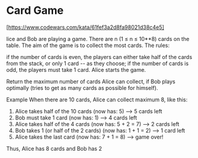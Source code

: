 # Card Game

[https://www.codewars.com/kata/61fef3a2d8fa98021d38c4e5]

lice and Bob are playing a game. There are n (1 ≤ n ≤ 10**8) cards on the table. The aim of the game is to collect the most cards. The rules:

if the number of cards is even, the players can either take half of the cards from the stack, or only 1 card -- as they choose;
if the number of cards is odd, the players must take 1 card.
Alice starts the game.

Return the maximum number of cards Alice can collect, if Bob plays optimally (tries to get as many cards as possible for himself).

Example
When there are 10 cards, Alice can collect maximum 8, like this:

1. Alice takes half of the 10 cards     (now has: 5)          -->  5 cards left
2. Bob must take 1 card                 (now has: 1)          -->  4 cards left
3. Alice takes half of the 4 cards      (now has: 5 + 2 = 7)  -->  2 cards left
4. Bob takes 1 (or half of the 2 cards) (now has: 1 + 1 = 2)  -->  1 card left
5. Alice takes the last card            (now has: 7 + 1 = 8)  -->  game over!

Thus, Alice has 8 cards and Bob has 2

